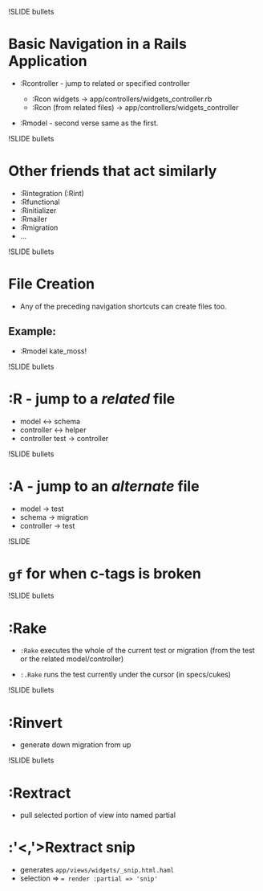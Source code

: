 !SLIDE bullets
# Basic Navigation in a Rails Application

* :Rcontroller - jump to related or specified controller
  * :Rcon widgets -> app/controllers/widgets_controller.rb
  * :Rcon (from related files) -> app/controllers/widgets_controller

* :Rmodel - second verse same as the first.

!SLIDE bullets
# Other friends that act similarly 
* :Rintegration (:Rint)
* :Rfunctional
* :Rinitializer
* :Rmailer
* :Rmigration
* ...

!SLIDE bullets
# File Creation

* Any of the preceding navigation shortcuts can create files too.

## Example:
* :Rmodel kate_moss!

!SLIDE bullets

# :R - jump to a _related_ file

* model <-> schema
* controller <-> helper
* controller test -> controller

!SLIDE bullets

# :A - jump to an _alternate_ file

* model -> test
* schema -> migration
* controller -> test

!SLIDE

# `gf` for when c-tags is broken

!SLIDE bullets

# :Rake

* `:Rake` executes the whole of the current test or migration (from the 
test or the related model/controller)

* `:.Rake` runs the test currently under the cursor (in specs/cukes)

!SLIDE bullets

# :Rinvert 
* generate down migration from up

!SLIDE bullets
# :Rextract
* pull selected portion of view into named partial

# :'<,'>Rextract snip
* generates `app/views/widgets/_snip.html.haml`
* selection =>  `= render :partial => 'snip'`
